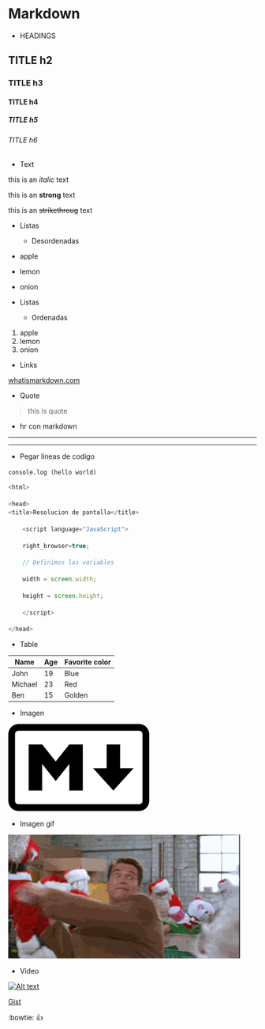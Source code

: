 # Markdown
* HEADINGS
## TITLE h2
### TITLE h3
#### TITLE h4
##### TITLE h5
###### TITLE h6

* Text

this is an *italic* text

this is an **strong** text

this is an ~~strikethroug~~ text

* Listas
  * Desordenadas

* apple
*  lemon
*  onion

* Listas 
  * Ordenadas

1. apple
2. lemon
3. onion

* Links

[whatismarkdown.com](https://whatismarkdown.com/what-are-markdowns/)


* Quote

>this is quote

* hr con markdown

---

---

* Pegar lineas de codigo

`console.log (hello world)`


```javascript
<html> 

<head> 
<title>Resolucion de pantalla</title> 

    <script language="JavaScript"> 
    
    right_browser=true; 
    
    // Definimos las variables 
    
    width = screen.width;  
    
    height = screen.height; 
    
    </script> 

</head> 

```
* Table

|Name    |Age  |Favorite color|
|--------|-----|--------------|
|John    |19   |        Blue  |
|Michael    |23  |       Red |
|Ben   |15   |        Golden |

* Imagen

![markdown](mark.png)

* Imagen gif

![markdown](R.gif)

* Video

[![Alt text](https://img.youtube.com/vi/DinilgacaWs/0.jpg)](https://www.youtube.com/watch?v=DinilgacaWs)

[Gist](https://gist.github.com/andres-vaba/7706dd46ca12b3095a4c63a5b992d0e1)



:bowtie:  :+1:


